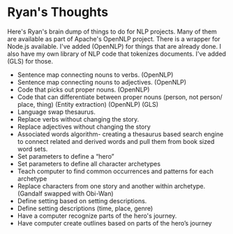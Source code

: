 # Ryan's Thoughts

Here's Ryan's brain dump of things to do for NLP projects. Many of them are available as part of Apache's OpenNLP project. There is a wrapper for Node.js available. I've added (OpenNLP) for things that are already done. I also have my own library of NLP code that tokenizes documents. I've added (GLS) for those.

* Sentence map connecting nouns to verbs. (OpenNLP)
* Sentence map connecting nouns to adjectives. (OpenNLP)
* Code that picks out proper nouns. (OpenNLP)
* Code that can differentiate between proper nouns (person, not person/ place, thing) (Entity extraction) (OpenNLP) (GLS)
* Language swap thesaurus.
* Replace verbs without changing the story.
* Replace adjectives without changing the story
* Associated words algorithm- creating a thesaurus based search engine to connect related and derived words and pull them from book sized word sets.
* Set parameters to define a “hero”
* Set parameters to define all character archetypes
* Teach computer to find common occurrences and patterns for each archetype
* Replace characters from one story and another within archetype. (Gandalf swapped with Obi-Wan)
* Define setting based on setting descriptions.
* Define setting descriptions (time, place, genre)
* Have a computer recognize parts of the hero's journey.
* Have computer create outlines based on parts of the hero’s journey